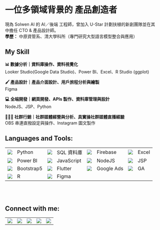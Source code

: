 # 一位多領域背景的 產品創造者
現為 Solwen AI 的 AI／後端 工程師，曾加入 U-Star 計劃扶植的新創團隊並在其中擔任 CTO & 產品設計師。<br />
**學歷：** 中原資管系、清大學科所（專門研究大型語言模型整合與應用）

## My Skill
**📊 數據分析｜資料庫操作、資料視覺化** <br />
  Looker Studio(Google Data Studio)、Power BI、Excel、R Studio (ggplot) <br />
  
**🖌️ 產品設計｜產品介面設計、用戶旅程分析與繪製** <br />
  Figma <br />
  
**💻 全端開發｜網頁開發、APIs 製作、資料庫管理與設計** <br />
  NodeJS、JSP、Python <br />
  
**👨‍👦‍👦 社群行銷｜社群媒體經營與分析、具實操社群媒體直播經驗** <br />
  OBS 串連直撥設定與操作、Instagram 圖文製作 <br />

## Languages and Tools:
<table border=0>
  <tr>
    <td style="vertical-align: middle;">
      <img src="https://go-skill-icons.vercel.app/api/icons?i=python" />
    </td>
    <td style="vertical-align: middle;">Python</td>
    <td style="vertical-align: middle;">
    <img src="https://go-skill-icons.vercel.app/api/icons?i=mysql" />
    </td>
    <td style="vertical-align: middle;">SQL 資料庫</td>
    <td style="vertical-align: middle;">
    <img src="https://go-skill-icons.vercel.app/api/icons?i=firebase" />
    </td>
    <td style="vertical-align: middle;">Firebase</td>
    <td style="vertical-align: middle;">
    <img src="https://go-skill-icons.vercel.app/api/icons?i=excel" />
    </td>
    <td style="vertical-align: middle;">Excel</td>
  </tr>
  <tr>
    <td style="vertical-align: middle;">
    <img src="https://go-skill-icons.vercel.app/api/icons?i=windows" />
    </td>
    <td style="vertical-align: middle;">Power BI</td>
    </td>
    <td style="vertical-align: middle;">
    <img src="https://go-skill-icons.vercel.app/api/icons?i=javascript" />
    </td>
    <td style="vertical-align: middle;">JavaScript</td>
    </td>
    <td style="vertical-align: middle;">
    <img src="https://go-skill-icons.vercel.app/api/icons?i=nodejs" />
    </td>
    <td style="vertical-align: middle;">NodeJS</td>
    </td>
    <td style="vertical-align: middle;">
    <img src="https://go-skill-icons.vercel.app/api/icons?i=java" />
    </td>
    <td style="vertical-align: middle;">JSP</td>
  </tr>
  <tr>
    <td style="vertical-align: middle;">
        <img src="https://go-skill-icons.vercel.app/api/icons?i=bootstrap" />
    </td>
    <td style="vertical-align: middle;">Bootstrap5</td>
    <td style="vertical-align: middle;">
      <img src="https://go-skill-icons.vercel.app/api/icons?i=flutter" />
    </td>
    <td style="vertical-align: middle;">Flutter</td>
    </td>
    <td style="vertical-align: middle;">
      <img src="https://go-skill-icons.vercel.app/api/icons?i=java" />
    </td>
    <td style="vertical-align: middle;">Google Ads</td>
    </td>
    <td style="vertical-align: middle;">
      <img src="https://go-skill-icons.vercel.app/api/icons?i=googleanalytics" />
    </td>
    <td style="vertical-align: middle;">GA</td>
  </tr>
  <tr>
    <td style="vertical-align: middle;">
      <img src="https://go-skill-icons.vercel.app/api/icons?i=r" />
    </td>
    <td style="vertical-align: middle;">R</td>
    </td>
    <td style="vertical-align: middle;">
      <img src="https://go-skill-icons.vercel.app/api/icons?i=figma" />
    </td>
    <td style="vertical-align: middle;">Figma</td>
    </td>
    <td style="vertical-align: middle;"></td>
    <td style="vertical-align: middle;"></td>
    </td>
    <td style="vertical-align: middle;"></td>
    <td style="vertical-align: middle;"></td>
  </tr>
</table>


<br />
<br />

## Connect with me:
<table>
<tr>
<td style="vertical-align: middle;">
<a href="https://www.linkedin.com/in/liang-chin-lu">
  <img src="https://go-skill-icons.vercel.app/api/icons?i=linkedin" />
</a>
</td>
<td style="vertical-align: middle;">
<a href="https://www.facebook.com/tony13382/">
  <img src="https://go-skill-icons.vercel.app/api/icons?i=facebook" />
</a>
</td>
<td style="vertical-align: middle;">
<a href="https://www.instagram.com/liang_chin_ml/">
  <img src="https://go-skill-icons.vercel.app/api/icons?i=instagram" />
</a>
</td>
<td style="vertical-align: middle;">
<a href="mailto://liangchinlu@gmail.com">
  <img src="https://go-skill-icons.vercel.app/api/icons?i=gmail" />
</a>
</td>
<td style="vertical-align: middle;">
<a href="https://lianglu.uk">
  <img src="https://go-skill-icons.vercel.app/api/icons?i=chrome" />
</a>
</td>
</tr>
</table>



<br />

